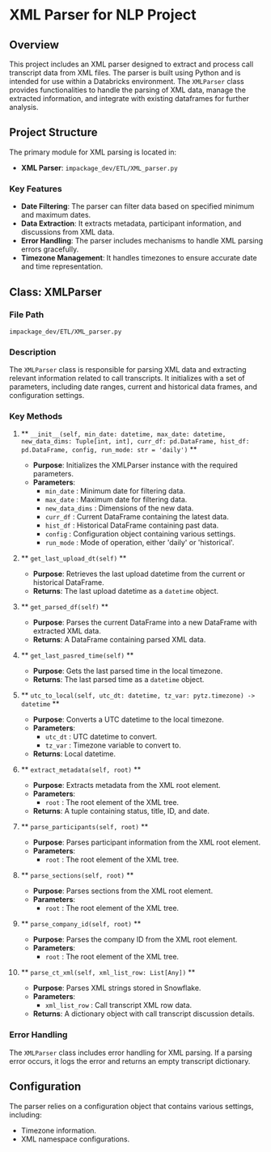 # XML Parser for NLP Project

## Overview

This project includes an XML parser designed to extract and process call transcript data from XML files. The parser is built using Python and is intended for use within a Databricks environment. The  `XMLParser`  class provides functionalities to handle the parsing of XML data, manage the extracted information, and integrate with existing dataframes for further analysis.

## Project Structure

The primary module for XML parsing is located in:

- **XML Parser**:  `impackage_dev/ETL/XML_parser.py` 

### Key Features

- **Date Filtering**: The parser can filter data based on specified minimum and maximum dates.
- **Data Extraction**: It extracts metadata, participant information, and discussions from XML data.
- **Error Handling**: The parser includes mechanisms to handle XML parsing errors gracefully.
- **Timezone Management**: It handles timezones to ensure accurate date and time representation.

## Class: XMLParser

### File Path

 `impackage_dev/ETL/XML_parser.py` 

### Description

The  `XMLParser`  class is responsible for parsing XML data and extracting relevant information related to call transcripts. It initializes with a set of parameters, including date ranges, current and historical data frames, and configuration settings.

### Key Methods

1. ** `__init__(self, min_date: datetime, max_date: datetime, new_data_dims: Tuple[int, int], curr_df: pd.DataFrame, hist_df: pd.DataFrame, config, run_mode: str = 'daily')` **
   - **Purpose**: Initializes the XMLParser instance with the required parameters.
   - **Parameters**:
     -  `min_date` : Minimum date for filtering data.
     -  `max_date` : Maximum date for filtering data.
     -  `new_data_dims` : Dimensions of the new data.
     -  `curr_df` : Current DataFrame containing the latest data.
     -  `hist_df` : Historical DataFrame containing past data.
     -  `config` : Configuration object containing various settings.
     -  `run_mode` : Mode of operation, either 'daily' or 'historical'.

2. ** `get_last_upload_dt(self)` **
   - **Purpose**: Retrieves the last upload datetime from the current or historical DataFrame.
   - **Returns**: The last upload datetime as a  `datetime`  object.

3. ** `get_parsed_df(self)` **
   - **Purpose**: Parses the current DataFrame into a new DataFrame with extracted XML data.
   - **Returns**: A DataFrame containing parsed XML data.

4. ** `get_last_pasred_time(self)` **
   - **Purpose**: Gets the last parsed time in the local timezone.
   - **Returns**: The last parsed time as a  `datetime`  object.

5. ** `utc_to_local(self, utc_dt: datetime, tz_var: pytz.timezone) -> datetime` **
   - **Purpose**: Converts a UTC datetime to the local timezone.
   - **Parameters**:
     -  `utc_dt` : UTC datetime to convert.
     -  `tz_var` : Timezone variable to convert to.
   - **Returns**: Local datetime.

6. ** `extract_metadata(self, root)` **
   - **Purpose**: Extracts metadata from the XML root element.
   - **Parameters**:
     -  `root` : The root element of the XML tree.
   - **Returns**: A tuple containing status, title, ID, and date.

7. ** `parse_participants(self, root)` **
   - **Purpose**: Parses participant information from the XML root element.
   - **Parameters**:
     -  `root` : The root element of the XML tree.

8. ** `parse_sections(self, root)` **
   - **Purpose**: Parses sections from the XML root element.
   - **Parameters**:
     -  `root` : The root element of the XML tree.

9. ** `parse_company_id(self, root)` **
   - **Purpose**: Parses the company ID from the XML root element.
   - **Parameters**:
     -  `root` : The root element of the XML tree.

10. ** `parse_ct_xml(self, xml_list_row: List[Any])` **
    - **Purpose**: Parses XML strings stored in Snowflake.
    - **Parameters**:
      -  `xml_list_row` : Call transcript XML row data.
    - **Returns**: A dictionary object with call transcript discussion details.

### Error Handling

The  `XMLParser`  class includes error handling for XML parsing. If a parsing error occurs, it logs the error and returns an empty transcript dictionary.

## Configuration

The parser relies on a configuration object that contains various settings, including:
- Timezone information.
- XML namespace configurations.